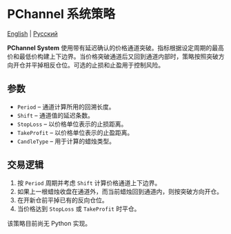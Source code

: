 # PChannel 系统策略
[English](README.md) | [Русский](README_ru.md)

**PChannel System** 使用带有延迟确认的价格通道突破。指标根据设定周期的最高价和最低价构建上下边界。当价格突破通道后又回到通道内部时，策略按照突破方向开仓并平掉相反仓位。可选的止损和止盈用于控制风险。

## 参数
- `Period` – 通道计算所用的回溯长度。
- `Shift` – 通道值的延迟条数。
- `StopLoss` – 以价格单位表示的止损距离。
- `TakeProfit` – 以价格单位表示的止盈距离。
- `CandleType` – 用于计算的蜡烛类型。

## 交易逻辑
1. 按 `Period` 周期并考虑 `Shift` 计算价格通道上下边界。
2. 如果上一根蜡烛收盘在通道外，而当前蜡烛回到通道内，则按突破方向开仓。
3. 在开新仓前平掉已有的反向仓位。
4. 当价格达到 `StopLoss` 或 `TakeProfit` 时平仓。

该策略目前尚无 Python 实现。
